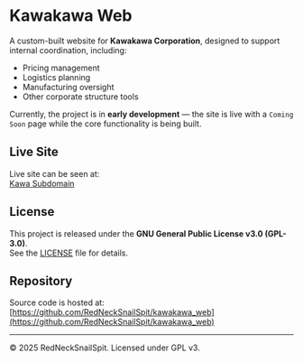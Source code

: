 # Kawakawa Web

A custom-built website for **Kawakawa Corporation**, designed to support internal coordination, including:

- Pricing management  
- Logistics planning  
- Manufacturing oversight  
- Other corporate structure tools  

Currently, the project is in **early development** — the site is live with a `Coming Soon` page while the core functionality is being built.  

## Live Site

Live site can be seen at:  
[Kawa Subdomain](https://kawa.rednecksnailspit.co.za/)

## License

This project is released under the **GNU General Public License v3.0 (GPL-3.0)**.  
See the [LICENSE](LICENSE) file for details.

## Repository

Source code is hosted at:  
[https://github.com/RedNeckSnailSpit/kawakawa_web](https://github.com/RedNeckSnailSpit/kawakawa_web)

---

© 2025 RedNeckSnailSpit. Licensed under GPL v3.
